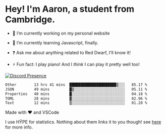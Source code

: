 # Hey! I'm Aaron, a student from Cambridge.

- 🔭 I’m currently working on my personal website

- 🌱 I’m currently learning Javascript, finally.

- ❓ Ask me about anything related to Red Dwarf, I'll know it!

- ⚡ Fun fact: I play piano! And I *think* I can play it pretty well too!

[![Discord Presence](https://lanyard.cnrad.dev/api/689805100331696149)](https://discord.com/users/689805100331696149)

<!--START_SECTION:waka-->

```txt
Other        13 hrs 41 mins  █████████████████████▒░░░   85.17 %
JSON         49 mins         █▒░░░░░░░░░░░░░░░░░░░░░░░   05.11 %
Properties   40 mins         █░░░░░░░░░░░░░░░░░░░░░░░░   04.18 %
TOML         28 mins         ▓░░░░░░░░░░░░░░░░░░░░░░░░   02.96 %
Text         12 mins         ▒░░░░░░░░░░░░░░░░░░░░░░░░   01.28 %
```

<!--END_SECTION:waka-->
Made with ❤ and VSCode <img src="https://hit.yhype.me/github/profile?user_id=53441990" alt="">

I use HŸPE for statistics. Nothing about them links it to you though! see [here](https://yhype.me/) for more info.

